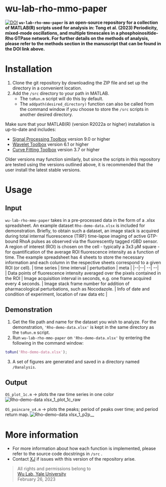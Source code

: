 # wu-lab-rho-mmo-paper

[![DOI](https://zenodo.org/badge/doi/Tong2023paperlink.svg)](http://dx.doi.org/)
**`wu-lab-rho-mmo-paper` is an open-source repository for a collection of MATLAB(R) scripts used for analysis in: Tong et al. (2023) Periodicity, mixed-mode oscillations, and multiple timescales in a phosphoinositide-Rho GTPase network. For further details on the methods of analysis, please refer to the methods section in the manuscript that can be found in the DOI link above.**

Installation
============

1. Clone the git repository by downloading the ZIP file and set up the directory in a convenient location.
2. Add the `/src` directory to your path in MATLAB.
    - The `toRun.m` script will do this by default.
    - The `addpath(desired_directory)` function can also be called from the command window if you choose to store the `/src`  scripts in another desired directory.

Make sure that your MATLAB(R) (version R2022a or higher) installation is up-to-date and includes:

* [Signal Processing Toolbox](https://www.mathworks.com/products/signal.html) version 9.0 or higher
* [Wavelet Toolbox](https://www.mathworks.com/products/wavelet.html) version 6.1 or higher
* [Curve Fitting Toolbox](https://www.mathworks.com/products/curvefitting.html) version 3.7 or higher

Older versions may function similarly, but since the scripts in this repository are tested using the versions outlined above, it is recommended that the user install the latest stable versions.

Usage
=====
Input
------
`wu-lab-rho-mmo-paper` takes in a pre-processed data in the form of a .xlsx spreadsheet. An example dataset `Rho-demo-data.xlsx` is included for demonstration. Briefly, to obtain such a dataset, an image stack is acquired during total internal fluorescence (TIRF) time-lapse imaging of active GTP-bound RhoA pulses as observed via the fluorescently tagged rGBD sensor. A region of interest (ROI) is chosen on the cell - typically a 3x3 &mu;M square - for quantification of the average ROI fluorescence intensity as a function of time. The example spreadsheet has 4 sheets to store the necessary information and each column in the respective sheets correspond to a given ROI (or cell).
| time series | time interval | perturbation | meta |
|--|--| --| --|
| Data points of fluorescence intensity averaged over the pixels contained in the ROI | Image acquisition interval in seconds, e.g. one frame acquired every 4 seconds. | Image stack frame number for addition of pharmacological perturbations, such as Nocodazole. |  Info of date and condition of experiment, location of raw data etc  |

Demonstration
------
  1. Get the file path and name for the dataset you wish to analyze. For the demonstration, `'Rho-demo-data.xlsx'` is kept in the same directory as the `toRun.m` script.
  2. Run `wu-lab-rho-mmo-paper` on `'Rho-demo-data.xlsx'` by entering the following in the command window:
```matlab
toRun('Rho-demo-data.xlsx');
```
 3. A set of figures are generated and saved in a directory named `/0analysis`. 

Output
------
`OS_plot_1c.m` &rarr; plots the raw time series in one color
![Rho-demo-data xlsx_1_plot_1c_raw](https://user-images.githubusercontent.com/33842377/221711043-b4c2473d-0141-4f4c-9a9f-0e297de8d258.png)

`OS_poincare_v4.m` &rarr; plots the peaks; period of peaks over time; and period return map.
![Rho-demo-data xlsx_1_p2p__](https://user-images.githubusercontent.com/33842377/221711369-da72219b-0f61-4ba8-b19f-aaf07ff8330b.png)


More information
================
* For more information about how each function is implemented, please refer to the source code docstrings in  `/src` . 
* Contact [XJ](xj.xu@yale.edu ) if issues with this version of the repository arise.
> All rights and permissions belong to <br/>
> [Wu Lab, Yale University](https://medicine.yale.edu/lab/wu/) <br/>
> February 26, 2023
